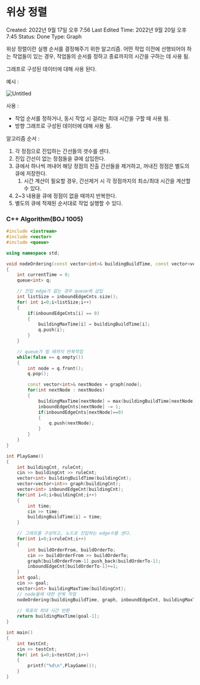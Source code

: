# 위상 정렬

Created: 2022년 9월 17일 오후 7:56
Last Edited Time: 2022년 9월 20일 오후 7:45
Status: Done
Type: Graph

위상 정렬이란 실행 순서를 결정해주기 위한 알고리즘. 어떤 작업 이전에 선행되어야 하는 작업들이 있는 경우, 작업들의 순서를 정하고 종료까지의 시간을 구하는 데 사용 됨.

그래프로 구성된 데이터에 대해 사용 된다.

예시 :

![Untitled](%E1%84%8B%E1%85%B1%E1%84%89%E1%85%A1%E1%86%BC%20%E1%84%8C%E1%85%A5%E1%86%BC%E1%84%85%E1%85%A7%E1%86%AF%20859e60107e5341398e4f47bf6585d064/Untitled.png)

사용 :

- 작업 순서를 정하거나, 동시 작업 시 걸리는 최대 시간을 구할 때 사용 됨.
- 방향 그래프로 구성된 데이터에 대해 사용 됨.

알고리즘 순서 :

1. 각 정점으로 진입하는 간선들의 갯수를 센다.
2. 진입 간선이 없는 정점들을 큐에 삽입한다.
3. 큐에서 하나씩 꺼내어 해당 정점의 진출 간선들을 제거하고, 꺼내진 정점은 별도의 큐에 저장한다.
    1. 시간 계산이 필요할 경우, 간선제거 시 각 정점까지의 최소/최대 시간을 계산할 수 있다.
4. 2~3 내용을 큐에 정점이 없을 때까지 반복한다.
5. 별도의 큐에 적재된 순서대로 작업 실행할 수 있다.

### C++ Algorithm(BOJ 1005)

```cpp
#include <iostream>
#include <vector>
#include <queue>

using namespace std;

void nodeOrdering(const vector<int>& buildingBuildTime, const vector<vector<int>>& graph, vector<int> inboundEdgeCnts, vector<int>& buildingMaxTime)
{
    int currentTime = 0;
    queue<int> q;

    // 진입 edge가 없는 경우 queue에 삽입
    int listSize = inboundEdgeCnts.size();
    for( int i=0;i<listSize;i++)
    {
        if(inboundEdgeCnts[i] == 0)
        {
            buildingMaxTime[i] = buildingBuildTime[i];
            q.push(i);
        }
    }

    // queue가 빌 때까지 반복작업
    while(false == q.empty())
    {
        int node = q.front();
        q.pop();

        const vector<int>& nextNodes = graph[node];
        for(int nextNode : nextNodes)
        {
            buildingMaxTime[nextNode] = max(buildingBuildTime[nextNode] + buildingMaxTime[node], buildingMaxTime[nextNode]);
            inboundEdgeCnts[nextNode] -= 1;
            if(inboundEdgeCnts[nextNode]==0)
            {
                q.push(nextNode);
            }
        }
    }
}

int PlayGame()
{
    int buildingCnt, ruleCnt;
    cin >> buildingCnt >> ruleCnt;
    vector<int> buildingBuildTime(buildingCnt);
    vector<vector<int>> graph(buildingCnt);
    vector<int> inboundEdgeCnt(buildingCnt);
    for(int i=0;i<buildingCnt;i++)
    {
        int time;
        cin >> time;
        buildingBuildTime[i] = time;
    }

    // 그래프를 구성하고, 노드로 진입하는 edge수를 센다.
    for(int i=0;i<ruleCnt;i++)
    {
        int buildOrderFrom, buildOrderTo;
        cin >> buildOrderFrom >> buildOrderTo;
        graph[buildOrderFrom-1].push_back(buildOrderTo-1);
        inboundEdgeCnt[buildOrderTo-1]+=1;
    }
    int goal;
    cin >> goal;
    vector<int> buildingMaxTime(buildingCnt);
    // node들에 대한 반복 작업
    nodeOrdering(buildingBuildTime, graph, inboundEdgeCnt, buildingMaxTime);
    
    // 목표의 최대 시간 반환
    return buildingMaxTime[goal-1];
}

int main()
{
    int testCnt;
    cin >> testCnt;
    for( int i=0;i<testCnt;i++)
    {
        printf("%d\n",PlayGame());
    }
}
```